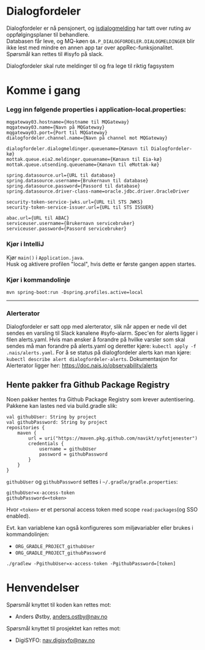 Dialogfordeler
================
Dialogfordeler er nå pensjonert, og [isdialogmelding](https://github.com/navikt/isdialogmelding) har tatt over ruting av oppfølgingsplaner til behandlere.  
Databasen får leve, og MQ-køen `QA.P_DIALOGFORDELER.DIALOGMELDINGER` blir ikke lest med mindre en annen app tar over appRec-funksjonalitet.  
Spørsmål kan rettes til #isyfo på slack.

Dialogfordeler skal rute meldinger til og fra lege til riktig fagsystem

# Komme i gang
### Legg inn følgende properties i application-local.properties:
```
mqgateway03.hostname={Hostname til MQGateway}
mqgateway03.name={Navn på MQGateway}
mqgateway03.port={Port til MQGateway}
dialogfordeler.channel.name={Navn på channel mot MQGateway}

dialogfordeler.dialogmeldinger.queuename={Kønavn til Dialogfordeler-kø}
mottak.queue.eia2.meldinger.queuename={Kønavn til Eia-kø}
mottak.queue.utsending.queuename={Kønavn til eMottak-kø}

spring.datasource.url={URL til database}
spring.datasource.username={Brukernavn til database}
spring.datasource.password={Passord til database}
spring.datasource.driver-class-name=oracle.jdbc.driver.OracleDriver

security-token-service-jwks.url={URL til STS JWKS}
security-token-service-issuer.url={URL til STS ISSUER}

abac.url={URL til ABAC}
serviceuser.username={Brukernavn servicebruker}
serviceuser.password={Passord servicebruker}
```
### Kjør i IntelliJ
Kjør `main()` i `Application.java`.\
Husk og aktivere profilen "local", hvis dette er første gangen appen startes.

### Kjør i kommandolinje
```
mvn spring-boot:run -Dspring.profiles.active=local
```

---

### Alerterator
Dialogfordeler er satt opp med alerterator, slik når appen er nede vil det sendes en varsling til Slack kanalene #syfo-alarm.
Spec'en for alerts ligger i filen alerts.yaml. Hvis man ønsker å forandre på hvilke varsler som skal sendes må man forandre
på alerts.yaml og deretter kjøre:
`kubectl apply -f .nais/alerts.yaml`.
For å se status på dialogfordeler alerts kan man kjøre:
`kubectl describe alert dialogfordeler-alerts`.
Dokumentasjon for Alerterator ligger her: https://doc.nais.io/observability/alerts

## Hente pakker fra Github Package Registry
Noen pakker hentes fra Github Package Registry som krever autentisering.
Pakkene kan lastes ned via build.gradle slik:
```
val githubUser: String by project
val githubPassword: String by project
repositories {
    maven {
        url = uri("https://maven.pkg.github.com/navikt/syfotjenester")
        credentials {
            username = githubUser
            password = githubPassword
        }
    }
}
```

`githubUser` og `githubPassword` settes i `~/.gradle/gradle.properties`:

```
githubUser=x-access-token
githubPassword=<token>
```

Hvor `<token>` er et personal access token med scope `read:packages`(og SSO enabled).

Evt. kan variablene kan også konfigureres som miljøvariabler eller brukes i kommandolinjen:

* `ORG_GRADLE_PROJECT_githubUser`
* `ORG_GRADLE_PROJECT_githubPassword`

```
./gradlew -PgithubUser=x-access-token -PgithubPassword=[token]
```

# Henvendelser

Spørsmål knyttet til koden kan rettes mot:

* Anders Østby, [anders.ostby@nav.no](mailto:anders.ostby@nav.no)

Spørsmål knyttet til prosjektet kan rettes mot:
* DigiSYFO: [nav.digisyfo@nav.no](mailto:nav.digisyfo@nav.no)
